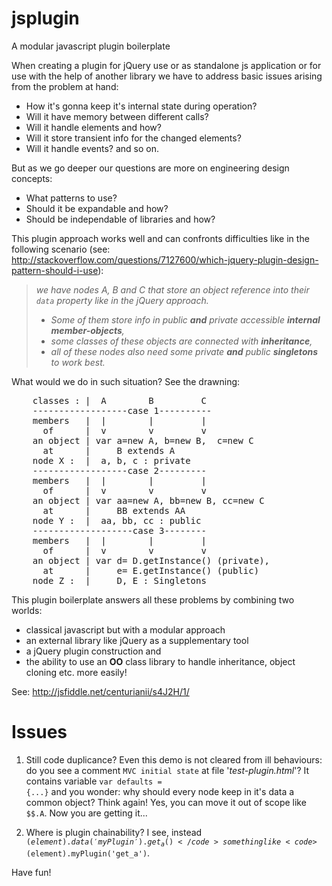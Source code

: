 jsplugin
========

A modular javascript plugin boilerplate

When creating a plugin for jQuery use or as standalone js application or for use with the help of another library we have to address basic issues arising from the problem at hand:

- How it's gonna keep it's internal state during operation?
- Will it have memory between different calls?
- Will it handle elements and how?
- Will it store transient info for the changed elements?
- Will it handle events?
and so on.

But as we go deeper our questions are more on engineering design concepts:

- What patterns to use?
- Should it be expandable and how?
- Should be independable of libraries and how?

This plugin approach works well and can confronts difficulties like in the following scenario (see: http://stackoverflow.com/questions/7127600/which-jquery-plugin-design-pattern-should-i-use):

<blockquote cite="http://stackoverflow.com/questions/7127600/which-jquery-plugin-design-pattern-should-i-use"><i>we have nodes A, B and C that store an object reference into their <code>data</code> property like in the jQuery approach.
<ul><li>Some of them store info in public <b>and</b> private accessible <b>internal member-objects</b>,</li>
<li>some classes of these objects are connected with <b>inheritance</b>,</li>
<li>all of these nodes also need some private <b>and</b> public <b>singletons</b> to work best.</li></ul></i></blockquote>

What would we do in such situation?
See the drawning:

<pre>
    classes : |  A        B         C
    ------------------case 1----------
    members   |  |        |         |
      of      |  v        v         v
    an object | var a=new A, b=new B,  c=new C
      at      |     B extends A
    node X :  |  a, b, c : private
    ------------------case 2---------
    members   |  |        |         |
      of      |  v        v         v
    an object | var aa=new A, bb=new B, cc=new C
      at      |     BB extends AA
    node Y :  |  aa, bb, cc : public
    -------------------case 3--------
    members   |  |        |         |
      of      |  v        v         v
    an object | var d= D.getInstance() (private),
      at      |     e= E.getInstance() (public)
    node Z :  |     D, E : Singletons
</pre>

This plugin boilerplate answers all these problems by combining two worlds:
- classical javascript but with a modular approach
- an external library like jQuery as a supplementary tool
- a jQuery plugin construction and
- the ability to use an <b>OO</b> class library to handle inheritance, object cloning etc. more easily!

See: http://jsfiddle.net/centurianii/s4J2H/1/

Issues
======
1. Still code duplicance?
Even this demo is not cleared from ill behaviours: do you see a comment <code>MVC initial state</code> at file '<i>test-plugin.html</i>'?
It contains variable <code>var defaults = {...}</code> and you wonder: why should every node keep in it's data a common object? Think again! Yes, you can move it out of scope like <code>$$.A</code>. Now you are getting it...

2. Where is plugin chainability?
I see, instead <code>$(element).data('myPlugin').get_a()</code> something like <code>$(element).myPlugin('get_a')</code>.



Have fun!
